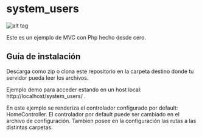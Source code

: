 # system_users 


![alt tag](https://cloud.githubusercontent.com/assets/10777626/25569022/ff391a18-2dd3-11e7-82f3-9b43775c6ce2.PNG)

Este es un ejemplo de MVC con Php hecho desde cero.

## Guía de instalación

Descarga como zip o clona este repositorio en la carpeta destino donde tu servidor pueda leer los archivos.

Ejemplo demo para acceder estando en un host local: http://localhost/system_users/ .

En este ejemplo se renderiza el controlador configurado por default: HomeController. El controlador por default puede ser cambiado en el archivo de configuración. Tambien posee en la configuración las rutas a las distintas carpetas.